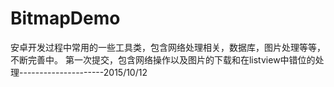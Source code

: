 # BitmapDemo
安卓开发过程中常用的一些工具类，包含网络处理相关，数据库，图片处理等等，不断完善中。
第一次提交，包含网络操作以及图片的下载和在listview中错位的处理---------------------2015/10/12
